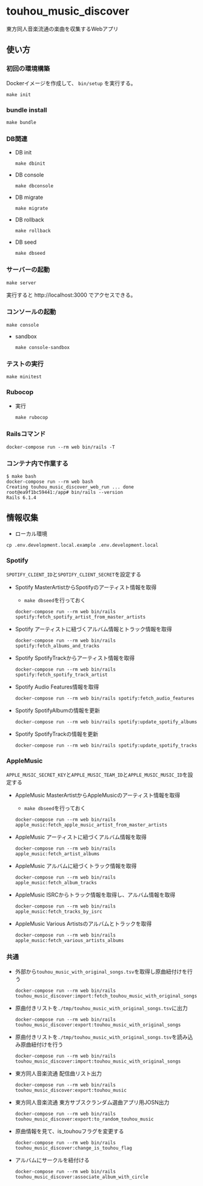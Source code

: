 # touhou_music_discover
東方同人音楽流通の楽曲を収集するWebアプリ

## 使い方

### 初回の環境構築

Dockerイメージを作成して、 `bin/setup` を実行する。

```shell
make init
```

### bundle install

```shell
make bundle
```

### DB関連

- DB init
  ```shell
  make dbinit
  ```

- DB console
  ```shell
  make dbconsole
  ```

- DB migrate
  ```shell
  make migrate
  ```

- DB rollback
  ```shell
  make rollback
  ```

- DB seed
  ```shell
  make dbseed
  ```

### サーバーの起動

```shell
make server
```

実行すると http://localhost:3000 でアクセスできる。

### コンソールの起動

```shell
make console
```

- sandbox
  ```shell
  make console-sandbox
  ```

### テストの実行

````shell
make minitest
````

### Rubocop

- 実行
    ```shell
    make rubocop
    ```

### Railsコマンド

```shell
docker-compose run --rm web bin/rails -T
```

### コンテナ内で作業する

```shell
$ make bash
docker-compose run --rm web bash
Creating touhou_music_discover_web_run ... done
root@ea9f1bc59441:/app# bin/rails --version
Rails 6.1.4
```

## 情報収集

- ローカル環境
```shell
cp .env.development.local.example .env.development.local
```

### Spotify

`SPOTIFY_CLIENT_ID`と`SPOTIFY_CLIENT_SECRET`を設定する

- Spotify MasterArtistからSpotifyのアーティスト情報を取得
  - `make dbseed`を行っておく
  ```shell
  docker-compose run --rm web bin/rails spotify:fetch_spotify_artist_from_master_artists
  ```

- Spotify アーティストに紐づくアルバム情報とトラック情報を取得
  ```shell
  docker-compose run --rm web bin/rails spotify:fetch_albums_and_tracks
  ```

- Spotify SpotifyTrackからアーティスト情報を取得
  ```shell
  docker-compose run --rm web bin/rails spotify:fetch_spotify_track_artist
  ```

- Spotify Audio Features情報を取得
  ```shell
  docker-compose run --rm web bin/rails spotify:fetch_audio_features
  ```

- Spotify SpotifyAlbumの情報を更新
  ```shell
  docker-compose run --rm web bin/rails spotify:update_spotify_albums
  ```

- Spotify SpotifyTrackの情報を更新
  ```shell
  docker-compose run --rm web bin/rails spotify:update_spotify_tracks
  ```

### AppleMusic

`APPLE_MUSIC_SECRET_KEY`と`APPLE_MUSIC_TEAM_ID`と`APPLE_MUSIC_MUSIC_ID`を設定する

- AppleMusic MasterArtistからAppleMusicのアーティスト情報を取得
  - `make dbseed`を行っておく
  ```shell
  docker-compose run --rm web bin/rails apple_music:fetch_apple_music_artist_from_master_artists
  ```

- AppleMusic アーティストに紐づくアルバム情報を取得
  ```shell
  docker-compose run --rm web bin/rails apple_music:fetch_artist_albums
  ```

- AppleMusic アルバムに紐づくトラック情報を取得
  ```shell
  docker-compose run --rm web bin/rails apple_music:fetch_album_tracks
  ```

- AppleMusic ISRCからトラック情報を取得し、アルバム情報を取得
  ```shell
  docker-compose run --rm web bin/rails apple_music:fetch_tracks_by_isrc
  ```

- AppleMusic Various Artistsのアルバムとトラックを取得
  ```shell
  docker-compose run --rm web bin/rails apple_music:fetch_various_artists_albums
  ```

### 共通

- 外部から`touhou_music_with_original_songs.tsv`を取得し原曲紐付けを行う
  ```shell
  docker-compose run --rm web bin/rails touhou_music_discover:import:fetch_touhou_music_with_original_songs
  ```

- 原曲付きリストを`./tmp/touhou_music_with_original_songs.tsv`に出力
  ```shell
  docker-compose run --rm web bin/rails touhou_music_discover:export:touhou_music_with_original_songs
  ```

- 原曲付きリストを`./tmp/touhou_music_with_original_songs.tsv`を読み込み原曲紐付けを行う
  ```shell
  docker-compose run --rm web bin/rails touhou_music_discover:import:touhou_music_with_original_songs
  ```

- 東方同人音楽流通 配信曲リスト出力
  ```shell
  docker-compose run --rm web bin/rails touhou_music_discover:export:touhou_music
  ```

- 東方同人音楽流通 東方サブスクランダム選曲アプリ用JOSN出力
  ```shell
  docker-compose run --rm web bin/rails touhou_music_discover:export:to_random_touhou_music
  ```

- 原曲情報を見て、is_touhouフラグを変更する
  ```shell
  docker-compose run --rm web bin/rails touhou_music_discover:change_is_touhou_flag
  ```

- アルバムにサークルを紐付ける
  ```shell
  docker-compose run --rm web bin/rails touhou_music_discover:associate_album_with_circle
  ```
